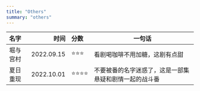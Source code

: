 ```yaml
---
title: "Others"
summary: "others"
---
```


|名字|时间|分数|一句话|
|:--|--:|:--|--|
|堀与宫村|2022.09.15|⭐⭐⭐|看剧喝咖啡不用加糖，这剧有点甜|
|夏日重现|2022.10.01|⭐⭐⭐⭐|不要被番的名字迷惑了，这是一部集悬疑和剧情一起的战斗番|